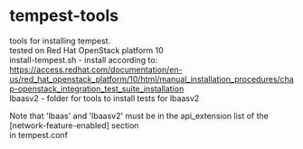 # tempest-tools  
tools for installing tempest.  
tested on Red Hat OpenStack platform 10  
install-tempest.sh - install according to:  
https://access.redhat.com/documentation/en-us/red_hat_openstack_platform/10/html/manual_installation_procedures/chap-openstack_integration_test_suite_installation  
lbaasv2 - folder for tools to install tests for lbaasv2  
  
Note that 'lbaas' and 'lbaasv2' must be in the api_extension list of the [network-feature-enabled] section  
in tempest.conf  
